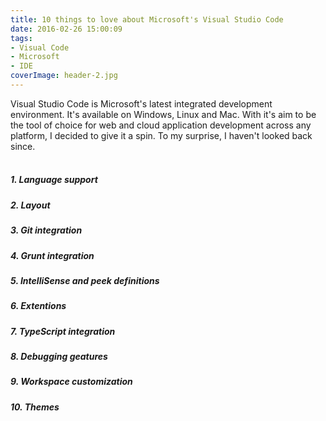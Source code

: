 ```yaml
---
title: 10 things to love about Microsoft's Visual Studio Code
date: 2016-02-26 15:00:09
tags:
- Visual Code
- Microsoft
- IDE
coverImage: header-2.jpg
---
```

Visual Studio Code is Microsoft's latest integrated development environment. It's available on Windows, Linux and Mac. With it's aim to be the tool of choice for web and cloud application development across any platform, I decided to give it a spin. To my surprise, I haven't looked back since.<!-- more --><br><br>

<h5>1. Language support</h5>
<h5>2. Layout</h5> 
<h5>3. Git integration</h5>
<h5>4. Grunt integration</h5>
<h5>5. IntelliSense and peek definitions</h5> 
<h5>6. Extentions</h5>
<h5>7. TypeScript integration</h5>
<h5>8. Debugging geatures</h5>
<h5>9. Workspace customization</h5>
<h5>10. Themes</h5>